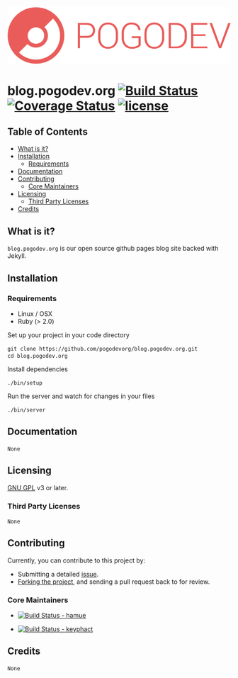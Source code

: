 [![POGODEV](https://github.com/pogodevorg/assets/blob/master/public/img/logo-github.png?raw=true)](https://pogodev.org)

# blog.pogodev.org [![Build Status](https://img.shields.io/travis/pogodev/blog.pogodev.org/master.svg)](https://img.shields.io/travis/pogodev/blog.pogodev.org) [![Coverage Status](https://coveralls.io/repos/github/pogodevorg/blog.pogodev.org/badge.svg?branch=master)](https://coveralls.io/github/pogodevorg/blog.pogodev.org?branch=master) [![license](https://img.shields.io/github/license/pogodevorg/blog.pogodev.org.svg?maxAge=2592000?style=flat-square)](#)

## Table of Contents

* [What is it?](#what-is-it)
* [Installation](#installation)
  * [Requirements](#requirements)
* [Documentation](#documentation)
* [Contributing](#contributing)
  * [Core Maintainers](#core-maintainers)
* [Licensing](#licensing)
  * [Third Party Licenses](#third-party-licenses)
* [Credits](#credits)

## What is it?
`blog.pogodev.org` is our open source github pages blog site backed with Jekyll.

## Installation

### Requirements
- Linux / OSX
- Ruby (> 2.0)

Set up your project in your code directory
```
git clone https://github.com/pogodevorg/blog.pogodev.org.git
cd blog.pogodev.org
```

Install dependencies
```
./bin/setup
```

Run the server and watch for changes in your files
```
./bin/server
```

## Documentation
    None

## Licensing
[GNU GPL](https://github.com/pogodevorg/blog.pogodev.org/blob/master/LICENSE) v3 or later.

### Third Party Licenses
    None

## Contributing
Currently, you can contribute to this project by:
* Submitting a detailed [issue](https://github.com/pogodevorg/blog.pogodev.org/issues/new).
* [Forking the project](https://github.com/pogodevorg/blog.pogodev.org/fork), and sending a pull request back to for review.

### Core Maintainers

* [![Build Status](https://github.com/hamue.png?size=36) - hamue](https://github.com/hamue)

* [![Build Status](https://github.com/keyphact.png?size=36) - keyphact](https://github.com/keyphact)

## Credits
    None
